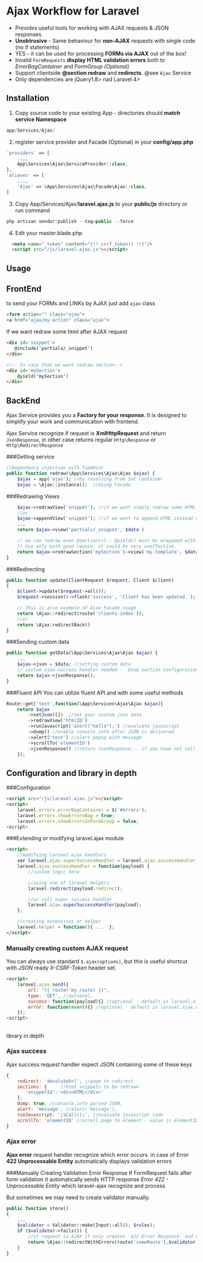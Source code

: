 # Ajax Workflow for Laravel

  - Provides useful tools for working with AJAX requests & JSON responses.
  - **Unobtrusive** - Same behaviour for **non-AJAX** requests with single code (no if statements)
  - YES - it can be used for processing **FORMs via AJAX** out of the box!
  - Invalid `FormRequests` **display HTML validation errors** both to *ErrorBagContainer* and *FormGroup (Optional)*
  - Support clientside **@section redraw** and **redirects**. @see `Ajax` Service
  - Only dependencies are jQuery1.8> nad Laravel 4> 

Installation
------------

1) Copy source code to your existing App - directories should **match service Namespace**
~~~~~ php
app/Services/Ajax/
~~~~~

2) register service provider and Facade (Optional) in your **config/app.php**
~~~~~ php
'providers' => [
	...,
	App\Services\Ajax\ServiceProvider::class,
],
'aliases' => [
	...,
	'Ajax' => \App\Services\Ajax\Facade\Ajax::class,
]
~~~~~


3) Copy App/Services/Ajax/**laravel.ajax.js** to your **public/js** directory or run command
~~~~~ php
php artisan vendor:publish --tag=public --force
~~~~~

4) Edit your master.blade.php
~~~~~ html
  <meta name="_token" content="{!! csrf_token() !!}"/>
  <script src="/js/laravel.ajax.js"></script>
~~~~~

Usage
---------------------

## FrontEnd

to send your FORMs and LINKs by AJAX just add `ajax` class
~~~~~ html
<form action="" class="ajax">
<a href="ajax/my-action" class="ajax">
~~~~~

If we want redraw some html after AJAX request
~~~~~ html
<div id='snippet'>
   @include('partials/_snippet')
</div>

<!-- In case that we want redraw section-->
<div id='mySection'>
	@yield('mySection')
</div>
~~~~~

## BackEnd

Ajax Service provides you a **Factory for your response**. It is designed to simplify your work and communication with frontend.

Ajax Service recognize if request is **XmlHttpRequest** and return `JsonResponse`, in other case returns regular `Http\Response` or `Http\RedirectResponse`

###Getting service
~~~~~ php
//Dependency injection with TypeHint
public function redraw(\App\Services\Ajax\Ajax $ajax) {
	$ajax = app('ajax'); //by resolving from IoC container
	$ajax = \Ajax::instance();  //Using Facade
~~~~~

###Redrawing Views
~~~~~ php
	$ajax->redrawView('snippet'); //if we want simply redraw some HTML
	//or
	$ajax->appendView('snippet'); //if we want to append HTML instead of replace
	...
	return $ajax->view('partials/_snippet', $data )

~~~~~

~~~~~ php
	// we can redraw even @section(s) - @yield() must be wrappeed with div#sectionName.
	// Use only with good reason, it could be very uneffective.
	return $ajax->redrawSection('mySection')->view('my.template', $data);
}
~~~~~

###Redirecting
~~~~~ php
public function update(ClientRequest $request, Client $client)
{
    $client->update($request->all());
    $request->session()->flash('success', 'Client has been updated.');

	// This is also example of Ajax Facade usage
    return \Ajax::redirect(route('clients.index'));
    //or
    return \Ajax:redirectBack()
}
~~~~~

###Sending custom data
~~~~~ php
public function getData(\App\Services\Ajax\Ajax $ajax) {
	...
	$ajax->json = $data; //setting custom data
	// custom ajax success handler needed -  @see section Configuration and custom AJAX requests
	return $ajax->jsonResponse();
}
~~~~~

###Fluent API
You can utilize fluent API and with some useful methods
~~~~~ php
Route::get('test',function(\App\Services\Ajax\Ajax $ajax){
	return $ajax
		->setJson([])  //set your custom json data
		->redrawView('htmlID')
		->runJavascript('alert("hello");') //evaluate javascript
		->dump() //enable console.info after JSON is delivered
		->alert('test') //alert popup with message
		->scrollTo('elementID')
		->jsonResponse() //return JsonResponse... if you have not call view() or redirect()
	});
~~~~~

Configuration and library in depth
--------------

###Configuration
~~~~~ html
<script src="/js/laravel.ajax.js"></script>
<script>
    laravel.errors.errorBagContainer = $('#errors');
    laravel.errors.showErrorsBag = true;
    laravel.errors.showErrorsInFormGroup = false;
<script>
~~~~~

###Extending or modifying laravel.ajax module
~~~~~ html
<script>
    //modifying laravel.ajax handlers
    var laravel.ajax.superSuccessHandler = laravel.ajax.successHandler;
    laravel.ajax.successHandler = function(payload) {
        //custom logic here

        //using one of laravel helpers
        laravel.redirect(payload.redirect);

        //or call super success handler
        laravel.ajax.superSuccessHandler(payload);
    };

    //creating extensions or helper
    laravel.helper = function(){ ...  };
</script>
~~~~~

### Manually creating custom AJAX request
You can always use standard `$.ajax(options)`, but this is useful shortcut
with  *JSON* ready *X-CSRF-Token* header set.
~~~~~ html
<script>
    laravel.ajax.send({
        url: "{{ route('my.route) }}",
        type: 'GET', //optional,
        success: function(payload){} //optional - default is laravel.ajax.successHandler
        error: function(event){} //optional - default is laravel.ajax.errorHandler
    });
<script>
~~~~~

##
library in depth

### Ajax success
Ajax success request handler expect JSON containing some of these keys
~~~~~ javascript
{
	redirect: 'absoluteUrl', //page to redirect
	sections: {     //html snippets to be redrawn
	   'snippetId':'<div>HTML</div>'
	},
	dump: true, //console.info parsed JSON,
	alert: 'message', //alert('message'),
	runJavascript: 'jsCall();', //evaluate javascript code
	scrollTo: 'elementID' //scroll page to element - value is elementID
}
~~~~~

### Ajax error
**Ajax error** request handler recognize which error occurs.
in case of Error **422 Unprocessable Entity** automatically displays validation errors

###Manually Creating Validation Error Response
If FormRequest fails after form validation it automatically sends HTTP response *Error 422 - Unprocessable Entity*
which laravel-ajax recognize and process

But sometimes we may need to create validator manually.
~~~~~ php
public function store()
{
    ...
    $validator = Validator::make(Input::all(), $rules);
	if ($validator->fails()) {
		//if request is AJAX it only creates `422 Error Response` and route will not be used..
        return \Ajax::redirectWithErrors(route('someRoute'),$validator);
    }
}
~~~~~
